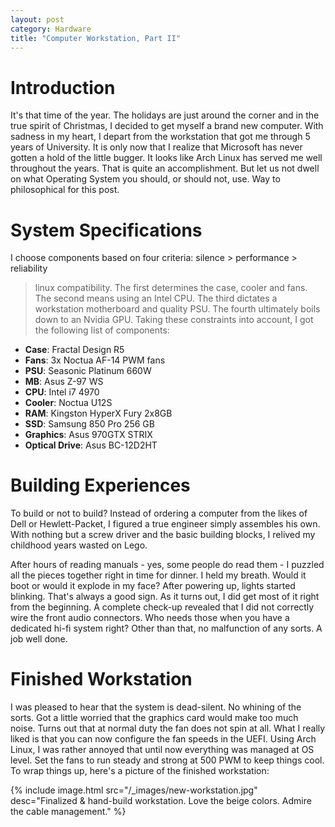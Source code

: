 ```yaml
---
layout: post
category: Hardware
title: "Computer Workstation, Part II"
---
```


# Introduction

It's that time of the year. The holidays are just around the corner and in
the true spirit of Christmas, I decided to get myself a brand new computer.
With sadness in my heart, I depart from the workstation that got me through
5 years of University. It is only now that I realize that Microsoft has never
gotten a hold of the little bugger. It looks like Arch Linux has served me well
throughout the years. That is quite an accomplishment. But let us not dwell on
what Operating System you should, or should not, use. Way to philosophical for
this post.

# System Specifications

I choose components based on four criteria: silence > performance > reliability
> linux compatibility. The first determines the case, cooler and fans. The second
means using an Intel CPU. The third dictates a workstation motherboard and
quality PSU. The fourth ultimately boils down to an Nvidia GPU. Taking these
constraints into account, I got the following list of components:

- **Case**: Fractal Design R5
- **Fans**: 3x Noctua AF-14 PWM fans
- **PSU**: Seasonic Platinum 660W
- **MB**: Asus Z-97 WS
- **CPU**: Intel i7 4970
- **Cooler**: Noctua U12S
- **RAM**: Kingston HyperX Fury 2x8GB
- **SSD**: Samsung 850 Pro 256 GB
- **Graphics**: Asus 970GTX STRIX
- **Optical Drive**: Asus BC-12D2HT

# Building Experiences

To build or not to build? Instead of ordering a computer from the likes of
Dell or Hewlett-Packet, I figured a true engineer simply assembles his own.
With nothing but a screw driver and the basic building blocks, I relived my
childhood years wasted on Lego.

After hours of reading manuals - yes, some people do read them - I puzzled all
the pieces together right in time for dinner. I held my breath. Would it boot
or would it explode in my face? After powering up, lights started blinking.
That's always a good sign. As it turns out, I did get most of it right from
the beginning. A complete check-up revealed that I did not correctly wire the
front audio connectors. Who needs those when you have a dedicated hi-fi system
right? Other than that, no malfunction of any sorts. A job well done.

# Finished Workstation

I was pleased to hear that the system is dead-silent. No whining of the sorts.
Got a little worried that the graphics card would make too much noise. Turns out
that at normal duty the fan does not spin at all. What I really liked is that
you can now configure the fan speeds in the UEFI. Using Arch Linux, I was rather
annoyed that until now everything was managed at OS level. Set the fans to run
steady and strong at 500 PWM to keep things cool. To wrap things up, here's a
picture of the finished workstation:

{% include image.html src="/_images/new-workstation.jpg" desc="Finalized & hand-build workstation. Love the beige colors. Admire the cable management." %}




